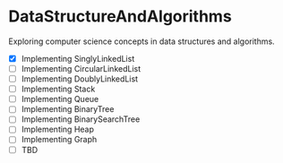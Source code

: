 # DataStructureAndAlgorithms

Exploring computer science concepts in data structures and algorithms.

- [x] Implementing SinglyLinkedList
- [ ] Implementing CircularLinkedList
- [ ] Implementing DoublyLinkedList
- [ ] Implementing Stack
- [ ] Implementing Queue
- [ ] Implementing BinaryTree
- [ ] Implementing BinarySearchTree
- [ ] Implementing Heap
- [ ] Implementing Graph
- [ ] TBD

